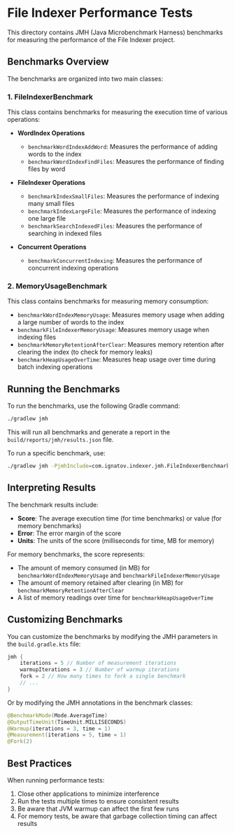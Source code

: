 # File Indexer Performance Tests

This directory contains JMH (Java Microbenchmark Harness) benchmarks for measuring the performance of the File Indexer project.

## Benchmarks Overview

The benchmarks are organized into two main classes:

### 1. FileIndexerBenchmark

This class contains benchmarks for measuring the execution time of various operations:

- **WordIndex Operations**
  - `benchmarkWordIndexAddWord`: Measures the performance of adding words to the index
  - `benchmarkWordIndexFindFiles`: Measures the performance of finding files by word

- **FileIndexer Operations**
  - `benchmarkIndexSmallFiles`: Measures the performance of indexing many small files
  - `benchmarkIndexLargeFile`: Measures the performance of indexing one large file
  - `benchmarkSearchIndexedFiles`: Measures the performance of searching in indexed files

- **Concurrent Operations**
  - `benchmarkConcurrentIndexing`: Measures the performance of concurrent indexing operations

### 2. MemoryUsageBenchmark

This class contains benchmarks for measuring memory consumption:

- `benchmarkWordIndexMemoryUsage`: Measures memory usage when adding a large number of words to the index
- `benchmarkFileIndexerMemoryUsage`: Measures memory usage when indexing files
- `benchmarkMemoryRetentionAfterClear`: Measures memory retention after clearing the index (to check for memory leaks)
- `benchmarkHeapUsageOverTime`: Measures heap usage over time during batch indexing operations

## Running the Benchmarks

To run the benchmarks, use the following Gradle command:

```bash
./gradlew jmh
```

This will run all benchmarks and generate a report in the `build/reports/jmh/results.json` file.

To run a specific benchmark, use:

```bash
./gradlew jmh -PjmhInclude=com.ignatov.indexer.jmh.FileIndexerBenchmark.benchmarkIndexSmallFiles
```

## Interpreting Results

The benchmark results include:

- **Score**: The average execution time (for time benchmarks) or value (for memory benchmarks)
- **Error**: The error margin of the score
- **Units**: The units of the score (milliseconds for time, MB for memory)

For memory benchmarks, the score represents:
- The amount of memory consumed (in MB) for `benchmarkWordIndexMemoryUsage` and `benchmarkFileIndexerMemoryUsage`
- The amount of memory retained after clearing (in MB) for `benchmarkMemoryRetentionAfterClear`
- A list of memory readings over time for `benchmarkHeapUsageOverTime`

## Customizing Benchmarks

You can customize the benchmarks by modifying the JMH parameters in the `build.gradle.kts` file:

```kotlin
jmh {
    iterations = 5 // Number of measurement iterations
    warmupIterations = 3 // Number of warmup iterations
    fork = 2 // How many times to fork a single benchmark
    // ...
}
```

Or by modifying the JMH annotations in the benchmark classes:

```kotlin
@BenchmarkMode(Mode.AverageTime)
@OutputTimeUnit(TimeUnit.MILLISECONDS)
@Warmup(iterations = 3, time = 1)
@Measurement(iterations = 5, time = 1)
@Fork(2)
```

## Best Practices

When running performance tests:

1. Close other applications to minimize interference
2. Run the tests multiple times to ensure consistent results
3. Be aware that JVM warmup can affect the first few runs
4. For memory tests, be aware that garbage collection timing can affect results